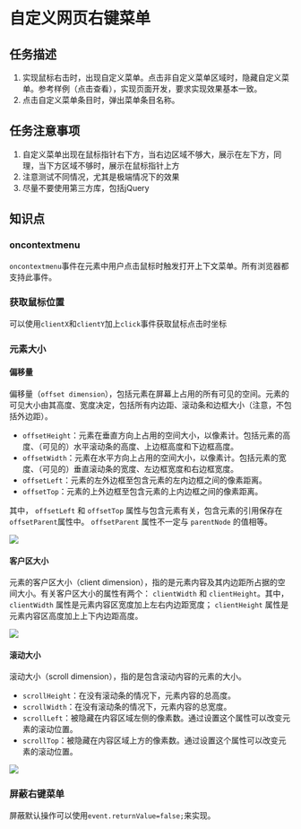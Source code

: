 # 自定义网页右键菜单

## 任务描述
1. 实现鼠标右击时，出现自定义菜单。点击非自定义菜单区域时，隐藏自定义菜单。参考样例（点击查看），实现页面开发，要求实现效果基本一致。
2. 点击自定义菜单条目时，弹出菜单条目名称。

## 任务注意事项
1. 自定义菜单出现在鼠标指针右下方，当右边区域不够大，展示在左下方，同理，当下方区域不够时，展示在鼠标指针上方
2. 注意测试不同情况，尤其是极端情况下的效果
3. 尽量不要使用第三方库，包括jQuery

## 知识点
### oncontextmenu
`oncontextmenu`事件在元素中用户点击鼠标时触发打开上下文菜单。所有浏览器都支持此事件。
### 获取鼠标位置
可以使用`clientX`和`clientY`加上`click`事件获取鼠标点击时坐标
### 元素大小
#### 偏移量
偏移量（`offset dimension`），包括元素在屏幕上占用的所有可见的空间。元素的可见大小由其高度、宽度决定，包括所有内边距、滚动条和边框大小（注意，不包括外边距）。

- `offsetHeight`：元素在垂直方向上占用的空间大小，以像素计。包括元素的高度、（可见的）水平滚动条的高度、上边框高度和下边框高度。
- `offsetWidth`：元素在水平方向上占用的空间大小，以像素计。包括元素的宽度、（可见的）垂直滚动条的宽度、左边框宽度和右边框宽度。
- `offsetLeft`：元素的左外边框至包含元素的左内边框之间的像素距离。
- `offsetTop`：元素的上外边框至包含元素的上内边框之间的像素距离。

其中， `offsetLeft` 和 `offsetTop` 属性与包含元素有关，包含元素的引用保存在 `offsetParent`属性中。 `offsetParent` 属性不一定与 `parentNode` 的值相等。

![](http://i.imgur.com/rfcfNLk.jpg)

#### 客户区大小
元素的客户区大小（client dimension），指的是元素内容及其内边距所占据的空间大小。有关客户区大小的属性有两个： `clientWidth` 和 `clientHeight`。其中， `clientWidth` 属性是元素内容区宽度加上左右内边距宽度； `clientHeight` 属性是元素内容区高度加上上下内边距高度。

![](http://i.imgur.com/4GAl5Ir.jpg)

#### 滚动大小
滚动大小（scroll dimension），指的是包含滚动内容的元素的大小。

- `scrollHeight`：在没有滚动条的情况下，元素内容的总高度。
- `scrollWidth`：在没有滚动条的情况下，元素内容的总宽度。
- `scrollLeft`：被隐藏在内容区域左侧的像素数。通过设置这个属性可以改变元素的滚动位置。
- `scrollTop`：被隐藏在内容区域上方的像素数。通过设置这个属性可以改变元素的滚动位置。

![](http://i.imgur.com/K8u7uaV.jpg)


### 屏蔽右键菜单
屏蔽默认操作可以使用`event.returnValue=false;`来实现。
